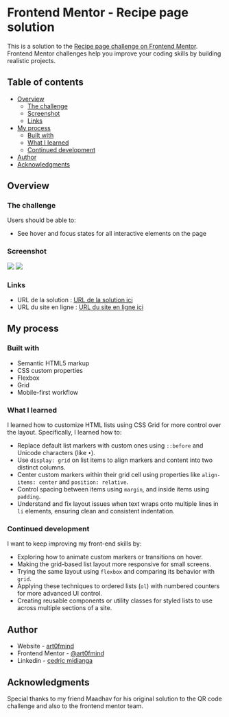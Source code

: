 # Frontend Mentor - Recipe page solution

This is a solution to the [Recipe page challenge on Frontend Mentor](https://www.frontendmentor.io/challenges/recipe-page-KiTsR8QQKm). Frontend Mentor challenges help you improve your coding skills by building realistic projects.

## Table of contents

- [Overview](#overview)
  - [The challenge](#the-challenge)
  - [Screenshot](#screenshot)
  - [Links](#links)
- [My process](#my-process)
  - [Built with](#built-with)
  - [What I learned](#what-i-learned)
  - [Continued development](#continued-development)
- [Author](#author)
- [Acknowledgments](#acknowledgments)

## Overview

### The challenge

Users should be able to:

- See hover and focus states for all interactive elements on the page

### Screenshot

![](./assets/images/screenshot.jpg)
![](./assets/images/screenshot2.jpg)

### Links

- URL de la solution : [URL de la solution ici](https://www.github.com/art0fmind/frontend_mentor/tree/main/recipe-page/recipe-page-main)
- URL du site en ligne : [URL du site en ligne ici](https://art0fmind.github.io/frontend_mentor/recipe-page/recipe-page-main)

## My process

### Built with

- Semantic HTML5 markup
- CSS custom properties
- Flexbox
- Grid
- Mobile-first workflow

### What I learned

I learned how to customize HTML lists using CSS Grid for more control over the layout. Specifically, I learned how to:

- Replace default list markers with custom ones using `::before` and Unicode characters (like `•`).
- Use `display: grid` on list items to align markers and content into two distinct columns.
- Center custom markers within their grid cell using properties like `align-items: center` and `position: relative`.
- Control spacing between items using `margin`, and inside items using `padding`.
- Understand and fix layout issues when text wraps onto multiple lines in `li` elements, ensuring clean and consistent indentation.

### Continued development

I want to keep improving my front-end skills by:

- Exploring how to animate custom markers or transitions on hover.
- Making the grid-based list layout more responsive for small screens.
- Trying the same layout using `flexbox` and comparing its behavior with `grid`.
- Applying these techniques to ordered lists (`ol`) with numbered counters for more advanced UI control.
- Creating reusable components or utility classes for styled lists to use across multiple sections of a site.

## Author

- Website - [art0fmind](https://github.com/art0fmind/)
- Frontend Mentor - [@art0fmind](https://www.frontendmentor.io/profile/art0fmind)
- Linkedin - [cedric midianga](https://www.linkedin.com/in/cedric-midianga-1738772b2/)

## Acknowledgments

Special thanks to my friend Maadhav for his original solution to the QR code challenge and also to the frontend mentor team.
